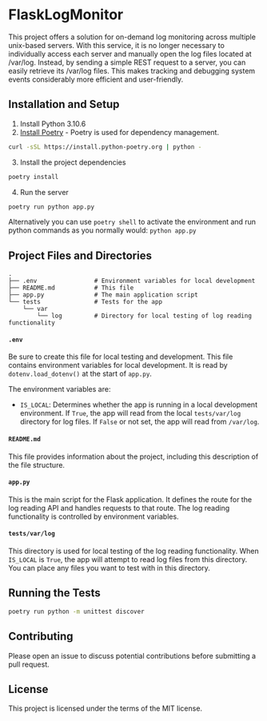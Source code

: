 # FlaskLogMonitor

This project offers a solution for on-demand log monitoring across multiple unix-based servers. With this service, it is no longer necessary to individually access each server and manually open the log files located at /var/log. Instead, by sending a simple REST request to a server, you can easily retrieve its /var/log files. This makes tracking and debugging system events considerably more efficient and user-friendly.

## Installation and Setup

1. Install Python 3.10.6
2. [Install Poetry](https://python-poetry.org/docs/#installation) - Poetry is used for dependency management.

```bash
curl -sSL https://install.python-poetry.org | python -
```
3. Install the project dependencies
```bash
poetry install
```

4. Run the server
```bash
poetry run python app.py
```
Alternatively you can use ```poetry shell``` to activate the environment and run python commands as you normally would: ```python app.py```


## Project Files and Directories
```
.
├── .env                # Environment variables for local development
├── README.md           # This file
├── app.py              # The main application script
└── tests               # Tests for the app
    └── var
        └── log         # Directory for local testing of log reading functionality
```
#### `.env`
Be sure to create this file for local testing and development.
This file contains environment variables for local development. It is read by `dotenv.load_dotenv()` at the start of `app.py`. 

The environment variables are:

- `IS_LOCAL`: Determines whether the app is running in a local development environment. If `True`, the app will read from the local `tests/var/log` directory for log files. If `False` or not set, the app will read from `/var/log`.

#### `README.md`

This file provides information about the project, including this description of the file structure.

#### `app.py`

This is the main script for the Flask application. It defines the route for the log reading API and handles requests to that route. The log reading functionality is controlled by environment variables.

#### `tests/var/log`

This directory is used for local testing of the log reading functionality. When `IS_LOCAL` is `True`, the app will attempt to read log files from this directory. You can place any files you want to test with in this directory.

## Running the Tests

```bash
poetry run python -m unittest discover
```

## Contributing

Please open an issue to discuss potential contributions before submitting a pull request.

## License

This project is licensed under the terms of the MIT license.

